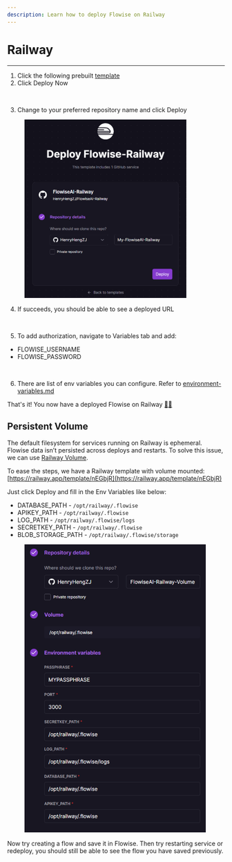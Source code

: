 ```yaml
---
description: Learn how to deploy Flowise on Railway
---
```


# Railway

***

1. Click the following prebuilt [template](https://railway.app/template/pn4G8S?referralCode=WVNPD9)
2. Click Deploy Now

<figure><img src="../../.gitbook/assets/image (1) (1) (2) (1).png" alt=""><figcaption></figcaption></figure>

3. Change to your preferred repository name and click Deploy

<figure><img src="../../.gitbook/assets/image (2) (1) (2) (1).png" alt="" width="375"><figcaption></figcaption></figure>

4. If succeeds, you should be able to see a deployed URL

<figure><img src="../../.gitbook/assets/image (2) (2).png" alt=""><figcaption></figcaption></figure>

5. To add authorization, navigate to Variables tab and add:

* FLOWISE\_USERNAME
* FLOWISE\_PASSWORD

<figure><img src="../../.gitbook/assets/image (15) (2) (1) (1).png" alt=""><figcaption></figcaption></figure>

6. There are list of env variables you can configure. Refer to [environment-variables.md](../environment-variables.md "mention")

That's it! You now have a deployed Flowise on Railway [🎉](https://emojipedia.org/party-popper/)[🎉](https://emojipedia.org/party-popper/)

## Persistent Volume

The default filesystem for services running on Railway is ephemeral. Flowise data isn’t persisted across deploys and restarts. To solve this issue, we can use [Railway Volume](https://docs.railway.app/reference/volumes).

To ease the steps, we have a Railway template with volume mounted: [https://railway.app/template/nEGbjR](https://railway.app/template/nEGbjR)

Just click Deploy and fill in the Env Variables like below:

* DATABASE\_PATH - `/opt/railway/.flowise`
* APIKEY\_PATH - `/opt/railway/.flowise`
* LOG\_PATH - `/opt/railway/.flowise/logs`
* SECRETKEY\_PATH - `/opt/railway/.flowise`
* BLOB\_STORAGE\_PATH - `/opt/railway/.flowise/storage`

<figure><img src="../../.gitbook/assets/image (1) (1) (1) (1) (1) (1) (1) (1) (1) (1) (1) (1) (1) (1) (1) (1) (1) (1) (1) (1) (1) (1) (1) (1) (1).png" alt="" width="420"><figcaption></figcaption></figure>

Now try creating a flow and save it in Flowise. Then try restarting service or redeploy, you should still be able to see the flow you have saved previously.
